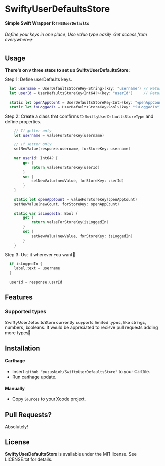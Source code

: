 # SwiftyUserDefaultsStore

#### Simple Swift Wrapper for `NSUserDefaults`
###### Define your keys in one place, Use value type easily, Get access from everywhere✈️

## Usage
**There's only three steps to set up SwiftyUserDefaultsStore:**

Step 1: Define userDefaults keys.

```swift
  let username = UserDefaultsStoreKey<String>(key: "username") // Returns non-optional value.
  let userId = UserDefaultsStoreKey<Int64?>(key: "userId")     // Returns optional value
  
  static let openAppCount = UserDefaultsStoreKey<Int>(key: "openAppCount") // You can use static as well
  static let isLoggedIn = UserDefaultsStoreKey<Bool>(key: "isLoggedIn")
```

Step 2: Create a class that comfirms to `SwiftyUserDefaultsStoreType` and define properties.

```swift
    // If getter only
    let username = valueForStoreKey(username)
    
    // If setter only
    setNewValue(response.username, forStoreKey: username)
    
    var userId: Int64? {
        get {
            return valueForStoreKey(userId)
        }
        set {
            setNewValue(newValue, forStoreKey: userId)
        }
    }
    
    static let openAppCount = valueForStoreKey(openAppCount)
    setNewValue(newCount, forStoreKey: openAppCount)
    
    static var isLoggedIn: Bool {
        get {
            return valueForStoreKey(isLoggedIn)
        }
        set {
            setNewValue(newValue, forStoreKey: isLoggedIn)
        }
    }
```

Step 3: Use it wherever you want🎉

```swift
  if isLoggedIn {
    label.text = username
  }
  
  userId = response.userId
```
## Features

### Supported types

SwiftyUserDefaultsStore currently supports limited types, like strings, numbers, booleans.
It would be appreciated to recieve pull requests adding more types🙇

## Installation

#### Carthage

- Insert `github "yuzushioh/SwiftyUserDefaultsStore"` to your Cartfile.
- Run carthage update.

#### Manually

- Copy `Sources` to your Xcode project.

## Pull Requests?
Absolutely!

## License
__SwiftyUserDefaultsStore__ is available under the MIT license. See LICENSE.txt for details.

